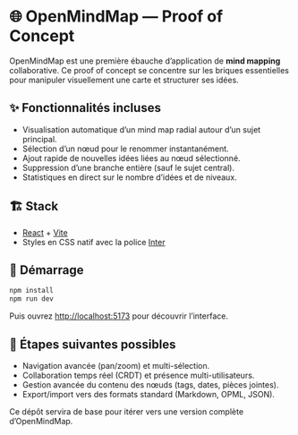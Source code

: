 # 🌐 OpenMindMap — Proof of Concept

OpenMindMap est une première ébauche d’application de **mind mapping** collaborative. Ce proof of concept se concentre sur les briques essentielles pour manipuler visuellement une carte et structurer ses idées.

## ✨ Fonctionnalités incluses

- Visualisation automatique d’un mind map radial autour d’un sujet principal.
- Sélection d’un nœud pour le renommer instantanément.
- Ajout rapide de nouvelles idées liées au nœud sélectionné.
- Suppression d’une branche entière (sauf le sujet central).
- Statistiques en direct sur le nombre d’idées et de niveaux.

## 🏗️ Stack

- [React](https://react.dev) + [Vite](https://vite.dev)
- Styles en CSS natif avec la police [Inter](https://rsms.me/inter/)

## 🚀 Démarrage

```bash
npm install
npm run dev
```

Puis ouvrez [http://localhost:5173](http://localhost:5173) pour découvrir l’interface.

## 🔭 Étapes suivantes possibles

- Navigation avancée (pan/zoom) et multi-sélection.
- Collaboration temps réel (CRDT) et présence multi-utilisateurs.
- Gestion avancée du contenu des nœuds (tags, dates, pièces jointes).
- Export/import vers des formats standard (Markdown, OPML, JSON).

Ce dépôt servira de base pour itérer vers une version complète d’OpenMindMap.
